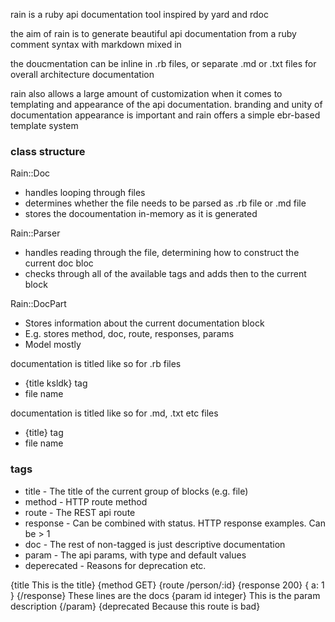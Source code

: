 rain is a ruby api documentation tool inspired by yard and rdoc

the aim of rain is to generate beautiful api documentation from a ruby comment syntax with markdown mixed in

the doucmentation can be inline in .rb files, or separate .md or .txt files for overall architecture documentation

rain also allows a large amount of customization when it comes to templating and appearance of the api documentation. branding and unity of documentation appearance is important and rain offers a simple ebr-based template system

### class structure
Rain::Doc
- handles looping through files
- determines whether the file needs to be parsed as .rb file or .md file
- stores the docoumentation in-memory as it is generated

Rain::Parser
- handles reading through the file, determining how to construct the current doc bloc
- checks through all of the available tags and adds then to the current block

Rain::DocPart
- Stores information about the current documentation block
- E.g. stores method, doc, route, responses, params
- Model mostly

documentation is titled like so for .rb files
- {title ksldk} tag
- file name

documentation is titled like so for .md, .txt etc files
- {title} tag
- file name


### tags
- title - The title of the current group of blocks (e.g. file)
- method - HTTP route method
- route - The REST api route
- response - Can be combined with status. HTTP response examples. Can be > 1
- doc - The rest of non-tagged is just descriptive documentation
- param - The api params, with type and default values
- deperecated - Reasons for deprecation etc.

{title This is the title}
{method GET}
{route /person/:id}
{response 200}
{
  a: 1
}
{/response}
These lines
are the
docs
{param id integer}
This is the param description
{/param}
{deprecated Because this route is bad}